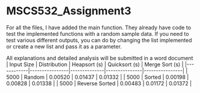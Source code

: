 # MSCS532_Assignment3

For all the files, I have added the main function. They already have code to test the implemented functions with a random sample data. 
If you need to test various different outputs, you can do by changing the list implemented or create a new list and pass it as a parameter. 

All explanations and detailed analysis will be submitted in a word document
| Input Size | Distribution   | Heapsort (s) | Quicksort (s) | Merge Sort (s) |
|------------|----------------|--------------|---------------|----------------|
| 5000       | Random         | 0.00520      | 0.01437       | 0.01332        |
| 5000       | Sorted         | 0.00198      | 0.00828       | 0.01338        |
| 5000       | Reverse Sorted | 0.00483      | 0.01172       | 0.01372        |